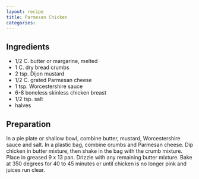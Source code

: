 ```yaml
---
layout: recipe
title: Parmesan Chicken
categories:
---
```


## Ingredients

- 1/2 C. butter or margarine, melted
- 1 C. dry bread crumbs
- 2 tsp. Dijon mustard
- 1/2 C. grated Parmesan cheese
- 1 tsp. Worcestershire sauce
- 6-8 boneless skinless chicken breast
- 1/2 tsp. salt
- halves

## Preparation

In a pie plate or shallow bowl, combine butter, mustard, Worcestershire sauce and salt.  In a plastic bag, combine crumbs and Parmesan cheese.  Dip chicken in butter mixture, then shake in the bag with the crumb mixture.  Place in greased 9 x 13 pan.  Drizzle with any remaining butter mixture.  Bake at 350 degrees for 40 to 45 minutes or until chicken is no longer pink and juices run clear.